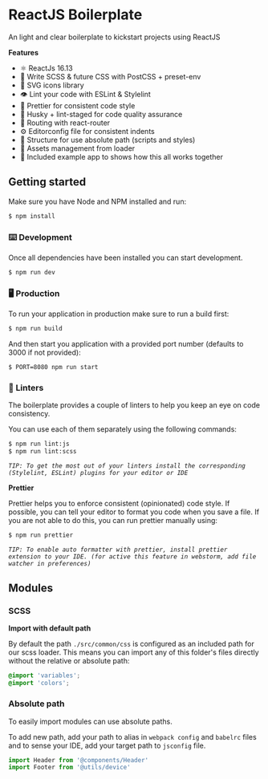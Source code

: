 # ReactJS Boilerplate

An light and clear boilerplate to kickstart projects using ReactJS

**Features**

- ⚛️ ReactJs 16.13
- 🎨 Write SCSS & future CSS with PostCSS + preset-env
- 🍏 SVG icons library
- 👁 Lint your code with ESLint & Stylelint
- 🌈 Prettier for consistent code style
- 🐶 Husky + lint-staged for code quality assurance
- 🔀 Routing with react-router
- ⚙️ Editorconfig file for consistent indents
- 🔑 Structure for use absolute path (scripts and styles)
- 📂 Assets management from loader 
- 🥳 Included example app to shows how this all works together

## Getting started

Make sure you have Node and NPM installed and run:

```sh
$ npm install
```

### ⌨️ Development

Once all dependencies have been installed you can start development.

```sh
$ npm run dev
```

### 🖥 Production

To run your application in production make sure to run a build first:

```sh
$ npm run build
```

And then start you application with a provided port number (defaults to 3000 if not provided):

```sh
$ PORT=8080 npm run start
```

### 🧐 Linters

The boilerplate provides a couple of linters to help you keep an eye on code consistency.

You can use each of them separately using the following commands:

```sh
$ npm run lint:js
$ npm run lint:scss
```

*`TIP: To get the most out of your linters install the corresponding (Stylelint, ESLint) plugins for your editor or IDE`*

**Prettier**

Prettier helps you to enforce consistent (opinionated) code style. If possible, you can tell your editor to format you code when you save a file. If you are not able to do this, you can run prettier manually using:

```sh
$ npm run prettier
```

*`TIP: To enable auto formatter with prettier, install prettier extension to your IDE. (for active this feature in webstorm, add file watcher in preferences)`*

## Modules

### SCSS

**Import with default path**

By default the path `./src/common/css` is configured as an included path for our scss loader.
This means you can import any of this folder's files directly without the relative or absolute path:

```css
@import 'variables';
@import 'colors';
```

### Absolute path

To easily import modules can use absolute paths.

To add new path, add your path to alias in `webpack config` and `babelrc` files and to sense your IDE, add your target path to `jsconfig` file.

```js
import Header from '@components/Header'
import Footer from '@utils/device'
```
